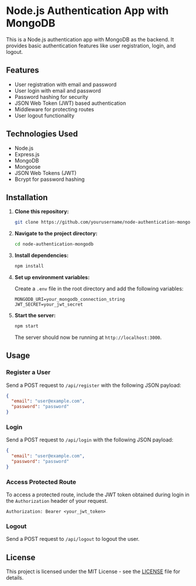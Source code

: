 # Node.js Authentication App with MongoDB

This is a Node.js authentication app with MongoDB as the backend. It provides basic authentication features like user registration, login, and logout.

## Features
- User registration with email and password
- User login with email and password
- Password hashing for security
- JSON Web Token (JWT) based authentication
- Middleware for protecting routes
- User logout functionality

## Technologies Used

- Node.js
- Express.js
- MongoDB
- Mongoose
- JSON Web Tokens (JWT)
- Bcrypt for password hashing

## Installation

1. **Clone this repository:**

   ```bash
   git clone https://github.com/yourusername/node-authentication-mongodb.git
   ```

2. **Navigate to the project directory:**

   ```bash
   cd node-authentication-mongodb
   ```

3. **Install dependencies:**

   ```bash
   npm install
   ```

4. **Set up environment variables:**

   Create a `.env` file in the root directory and add the following variables:

   ```plaintext
   MONGODB_URI=your_mongodb_connection_string
   JWT_SECRET=your_jwt_secret
   ```

5. **Start the server:**

   ```bash
   npm start
   ```

   The server should now be running at `http://localhost:3000`.

## Usage

### Register a User

Send a POST request to `/api/register` with the following JSON payload:

```json
{
  "email": "user@example.com",
  "password": "password"
}
```

### Login

Send a POST request to `/api/login` with the following JSON payload:

```json
{
  "email": "user@example.com",
  "password": "password"
}
```

### Access Protected Route

To access a protected route, include the JWT token obtained during login in the `Authorization` header of your request.

```plaintext
Authorization: Bearer <your_jwt_token>
```

### Logout

Send a POST request to `/api/logout` to logout the user.

## License

This project is licensed under the MIT License - see the [LICENSE](LICENSE) file for details.
